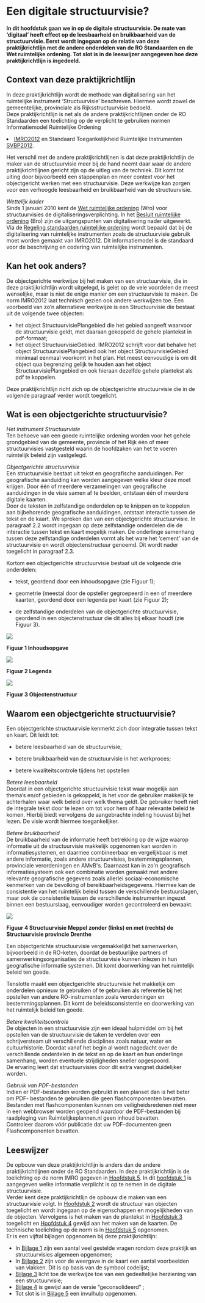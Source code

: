 # Een digitale structuurvisie?

**In dit hoofdstuk gaan we in op de digitale structuurvisie. De mate van
‘digitaal’ heeft effect op de leesbaarheid en bruikbaarheid van de
structuurvisie. Eerst wordt ingegaan op de relatie van deze praktijkrichtlijn
met de andere onderdelen van de RO Standaarden en de Wet ruimtelijke ordening.
Tot slot is in de leeswijzer aangegeven hoe deze praktijkrichtlijn is ingedeeld.**

## Context van deze praktijkrichtlijn 

In deze praktijkrichtlijn wordt de methode van digitalisering van het
ruimtelijke instrument ‘Structuurvisie’ beschreven. Hiermee wordt zowel de
gemeentelijke, provinciale als Rijksstructuurvisie bedoeld.  
Deze praktijkrichtlijn is net als de andere praktijkrichtlijnen onder de RO
Standaarden een toelichting op de verplicht te gebruiken normen Informatiemodel
Ruimtelijke Ordening <li><a href='https://docs.geostandaarden.nl/ro/imro' target='_blank'>IMRO2012</a> en Standaard Toegankelijkheid Ruimtelijke
Instrumenten <a href='https://docs.geostandaarden.nl/ro/svbp' target='_blank'>SVBP2012</a>.

Het verschil met de andere praktijkrichtlijnen is dat deze praktijkrichtlijn de
maker van de structuurvisie meer bij de hand neemt daar waar de andere
praktijkrichtlijnen gericht zijn op de uitleg van de techniek. Dit komt tot
uiting door bijvoorbeeld een stappenplan en meer context voor het objectgericht
werken met een structuurvisie. Deze werkwijze kan zorgen voor een verhoogde
leesbaarheid en bruikbaarheid van de structuurvisie.

*Wettelijk kader*  
Sinds 1 januari 2010 kent de <a href='http://wetten.overheid.nl/BWBR0020449' target='_blank'>Wet ruimtelijke ordening</a> (Wro) voor structuurvisies
de digitaliseringsverplichting. In het <a href='http://wetten.overheid.nl/BWBR0023798' target='_blank'>Besluit ruimtelijke ordening</a> (Bro)
zijn de uitgangspunten van digitalisering nader uitgewerkt. Via de <a href='http://wetten.overheid.nl/BWBR0031829' target='_blank'>Regeling
standaarden ruimtelijke ordening</a> wordt bepaald dat bij de
digitalisering van ruimtelijke instrumenten zoals de structuurvisie gebruik moet
worden gemaakt van IMRO2012. Dit informatiemodel is de standaard voor de
beschrijving en codering van ruimtelijke instrumenten.

## Kan het ook anders? 
De objectgerichte werkwijze bij het maken van een structuurvisie, die in deze
praktijkrichtlijn wordt uitgelegd, is gelet op de vele voordelen de meest
wenselijke, maar is niet de enige manier om een structuurvisie te maken. De norm
IMRO2012 laat technisch gezien ook andere werkwijzen toe. Een voorbeeld van zo’n
alternatieve werkwijze is een Structuurvisie die bestaat uit de volgende twee
objecten:  
-   het object StructuurvisiePlangebied die het gebied aangeeft waarvoor de
    structuurvisie geldt, met daaraan gekoppeld de gehele plantekst in
    pdf-formaat;  
-   het object StructuurvisieGebied. IMRO2012 schrijft voor dat behalve het
    object StructuurvisiePlangebied ook het object StructuurvisieGebied minimaal
    eenmaal voorkomt in het plan. Het meest eenvoudige is om dit object qua
    begrenzing gelijk te houden aan het object StructuurvisiePlangebied en ook
    hieraan dezelfde gehele plantekst als pdf te koppelen.

Deze praktijkrichtlijn richt zich op de objectgerichte structuurvisie die in de
volgende paragraaf verder wordt toegelicht.

## Wat is een objectgerichte structuurvisie? 

*Het instrument Structuurvisie*  
Ten behoeve van een goede ruimtelijke ordening worden voor het gehele
grondgebied van de gemeente, provincie of het Rijk één of meer structuurvisies
vastgesteld waarin de hoofdzaken van het te voeren ruimtelijk beleid zijn
vastgelegd.

*Objectgerichte structuurvisie*  
Een structuurvisie bestaat uit tekst en geografische aanduidingen. Per
geografische aanduiding kan worden aangegeven welke kleur deze moet krijgen.
Door één of meerdere verzamelingen van geografische aanduidingen in de visie
samen af te beelden, ontstaan één of meerdere digitale kaarten.  
Door de teksten in zelfstandige onderdelen op te knippen en te koppelen aan
bijbehorende geografische aanduidingen, ontstaat interactie tussen de tekst en
de kaart. We spreken dan van een objectgerichte structuurvisie. In paragraaf 2.2
wordt ingegaan op deze zelfstandige onderdelen die de interactie tussen tekst en
kaart mogelijk maken. De onderlinge samenhang tussen deze zelfstandige
onderdelen vormt als het ware het ‘cement’ van de structuurvisie en wordt
objectenstructuur genoemd. Dit wordt nader toegelicht in paragraaf 2.3.

Kortom een objectgerichte structuurvisie bestaat uit de volgende drie
onderdelen:

-   tekst, geordend door een inhoudsopgave (zie Figuur 1);

-   geometrie (meestal door de opsteller gegroepeerd in een of meerdere kaarten,
    geordend door een legenda per kaart (zie Figuur 2);

-   de zelfstandige onderdelen van de objectgerichte structuurvisie, geordend in
    een objectenstructuur die dit alles bij elkaar houdt (zie Figuur 3).

![](media/71cf7145db0a80bbb56efd3b7255ebed.png)

**Figuur 1 Inhoudsopgave**

![](media/3a0957c6bc7280d7bc622bb816d926c8.png)

**Figuur 2 Legenda**

![](media/4a47f09c1cce8c6836d8eb89ff0a75d9.png)

**Figuur 3 Objectenstructuur**

## Waarom een objectgerichte structuurvisie? 

Een objectgerichte structuurvisie kenmerkt zich door integratie tussen tekst en
kaart. Dit leidt tot:

-   betere leesbaarheid van de structuurvisie;

-   betere bruikbaarheid van de structuurvisie in het werkproces;

-   betere kwaliteitscontrole tijdens het opstellen

*Betere leesbaarheid*  
Doordat in een objectgerichte structuurvisie tekst waar mogelijk aan thema’s
en/of gebieden is gekoppeld, is het voor de gebruiker makkelijk te achterhalen
waar welk beleid over welk thema geldt. De gebruiker hoeft niet de integrale
tekst door te lezen om tot voor hem of haar relevante beleid te komen. Hierbij
biedt vervolgens de aangebrachte indeling houvast bij het lezen. De visie wordt
hiermee toegankelijker.

*Betere bruikbaarheid*  
De bruikbaarheid van de informatie heeft betrekking op de wijze waarop
informatie uit de structuurvisie makkelijk opgenomen kan worden in
informatiesystemen, en daarmee combineerbaar en vergelijkbaar is met andere
informatie, zoals andere structuurvisies, bestemmingsplannen, provinciale
verordeningen en AMvB's. Daarnaast kan in zo'n geografisch informatiesysteem ook
een combinatie worden gemaakt met andere relevante geografische gegevens zoals
allerlei sociaal-economische kenmerken van de bevolking of
bereikbaarheidsgegevens. Hiermee kan de consistentie van het ruimtelijk beleid
tussen de verschillende bestuurslagen, maar ook de consistentie tussen de
verschillende instrumenten ingezet binnen een bestuurslaag, eenvoudiger worden
gecontroleerd en bewaakt.

![](media/f17d7cab1b9a4fc98796e32c33658e6d.png)

**Figuur 4 Structuurvisie Meppel zonder (links) en met (rechts) de
Structuurvisie provincie Drenthe**

Een objectgerichte structuurvisie vergemakkelijkt het samenwerken, bijvoorbeeld
in de RO-keten, doordat de bestuurlijke partners of samenwerkingsorganisaties de
structuurvisie kunnen inlezen in hun geografische informatie systemen. Dit komt
doorwerking van het ruimtelijk beleid ten goede.

Tenslotte maakt een objectgerichte structuurvisie het makkelijk om onderdelen
opnieuw te gebruiken of te gebruiken als referentie bij het opstellen van andere
RO-instrumenten zoals verordeningen en bestemmingsplannen. Dit komt de
beleidsconsistentie en doorwerking van het ruimtelijk beleid ten goede.

*Betere kwaliteitscontrole*  
De objecten in een structuurvisie zijn een ideaal hulpmiddel om bij het
opstellen van de structuurvisie de taken te verdelen over een schrijversteam uit
verschillende disciplines zoals natuur, water en cultuurhistorie. Doordat vanaf
het begin al wordt nagedacht over de verschillende onderdelen in de tekst en op
de kaart en hun onderlinge samenhang, worden eventuele strijdigheden sneller
opgespoord.  
De ervaring leert dat structuurvisies door dit extra vangnet duidelijker worden.

*Gebruik van PDF-bestanden*  
Indien er PDF-bestanden worden gebruikt in een planset dan is het beter om PDF-
bestanden te gebruiken die geen flashcomponenten bevatten. Bestanden met
flashcomponenten kunnen om veiligheidsredenen niet meer in een webbrowser worden
geopend waardoor de PDF-bestanden bij raadpleging van Ruimtelijkeplannen.nl geen
inhoud bevatten.  
Controleer daarom vóór publicatie dat uw PDF-documenten geen Flashcomponenten
bevatten.

## Leeswijzer 

De opbouw van deze praktijkrichtlijn is anders dan de andere praktijkrichtlijnen
onder de RO Standaarden. In deze praktijkrichtlijn is de toelichting op de norm
IMRO gegeven in [Hoofdstuk 5](#H05). In dit [hoofdstuk 1](#H01) is aangegeven welke informatie
verplicht is op te nemen in de digitale structuurvisie.  
Verder kent deze praktijkrichtlijn de opbouw die maken van een structuurvisie
volgt. In [Hoofdstuk 2](#H02) wordt de structuur van objecten toegelicht en wordt
ingegaan op de eigenschappen en mogelijkheden van de objecten. Vervolgens is het
maken van de plantekst in [Hoofdstuk 3](#H03) toegelicht en [Hoofdstuk 4](#H04) gewijd aan het
maken van de kaarten. De technische toelichting op de norm is in [Hoofdstuk 5](#H05)
opgenomen.  
Er is een vijftal bijlagen opgenomen bij deze praktijkrichtlijn:  
-   In [Bijlage 1](#B01) zijn een aantal veel gestelde vragen rondom deze praktijk en
    structuurvisies algemeen opgenomen;  
-   In [Bijlage 2](#B02) zijn voor de weergave in de kaart een aantal voorbeelden van
    vlakken. Dit is op basis van de symbool codelijst;  
-   [Bijlage 3](#B03) licht toe de werkwijze toe van een gedeeltelijke herziening van
    een structuurvisie;  
-   [Bijlage 4](#B04) is gewijd aan de versie “geconsolideerd” ;  
-   Tot slot is in [Bijlage 5](#B05) een invulhulp opgenomen.
